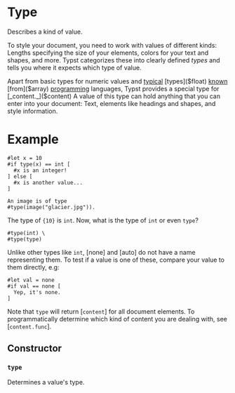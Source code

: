 # Type

Describes a kind of value.

To style your document, you need to work with values of different kinds:
Lengths specifying the size of your elements, colors for your text and
shapes, and more. Typst categorizes these into clearly defined _types_ and
tells you where it expects which type of value.

Apart from basic types for numeric values and [typical]($int)
[types]($float) [known]($str) [from]($array) [programming]($dictionary)
languages, Typst provides a special type for [_content._]($content) A value
of this type can hold anything that you can enter into your document: Text,
elements like headings and shapes, and style information.

# Example
```example
#let x = 10
#if type(x) == int [
  #x is an integer!
] else [
  #x is another value...
]

An image is of type
#type(image("glacier.jpg")).
```

The type of `{10}` is `int`. Now, what is the type of `int` or even `type`?
```example
#type(int) \
#type(type)
```

Unlike other types like `int`, [none] and [auto] do not have a name
representing them. To test if a value is one of these, compare your value to
them directly, e.g:
```example
#let val = none
#if val == none [
  Yep, it's none.
]
```

Note that `type` will return [`content`] for all document elements. To
programmatically determine which kind of content you are dealing with, see
[`content.func`].

## Constructor

### `type`

Determines a value's type.



